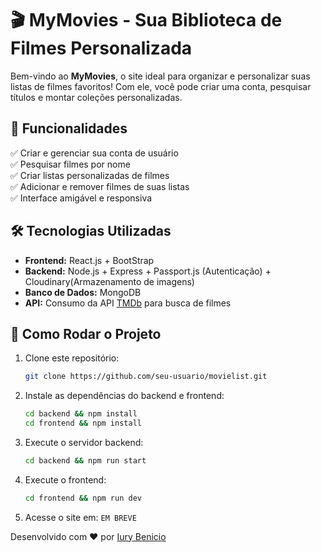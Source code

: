 # 🎬 MyMovies - Sua Biblioteca de Filmes Personalizada

Bem-vindo ao **MyMovies**, o site ideal para organizar e personalizar suas listas de filmes favoritos! Com ele, você pode criar uma conta, pesquisar títulos e montar coleções personalizadas.

## 🚀 Funcionalidades

✅ Criar e gerenciar sua conta de usuário  
✅ Pesquisar filmes por nome  
✅ Criar listas personalizadas de filmes  
✅ Adicionar e remover filmes de suas listas  
✅ Interface amigável e responsiva  

## 🛠️ Tecnologias Utilizadas

- **Frontend:** React.js + BootStrap  
- **Backend:** Node.js + Express + Passport.js (Autenticação) + Cloudinary(Armazenamento de imagens) 
- **Banco de Dados:** MongoDB  
- **API:** Consumo da API [TMDb](https://www.themoviedb.org/) para busca de filmes  

## 🔧 Como Rodar o Projeto

1. Clone este repositório:
   ```sh
   git clone https://github.com/seu-usuario/movielist.git
   ```
2. Instale as dependências do backend e frontend:
   ```sh
   cd backend && npm install
   cd frontend && npm install
   ```
4. Execute o servidor backend:
   ```sh
   cd backend && npm run start
   ```
5. Execute o frontend:
   ```sh
   cd frontend && npm run dev
   ```
6. Acesse o site em: `EM BREVE`


Desenvolvido com ❤️ por [Iury Benicio](https://github.com/IuryBenicio)

